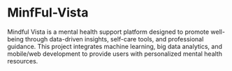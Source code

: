 # MinfFul-Vista
Mindful Vista is a mental health support platform designed to promote well-being through data-driven insights, self-care tools, and professional guidance. This project integrates machine learning, big data analytics, and mobile/web development to provide users with personalized mental health resources. 

